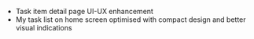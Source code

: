 - Task item detail page UI-UX enhancement
- My task list on home screen optimised with compact design and better visual indications 